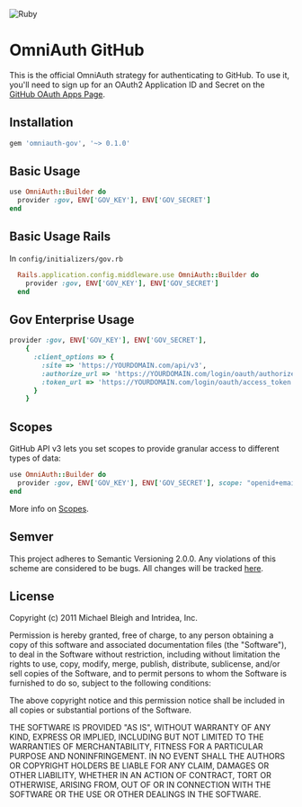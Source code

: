 ![Ruby](https://github.com/omniauth/omniauth-github/workflows/Ruby/badge.svg?branch=master)

# OmniAuth GitHub

This is the official OmniAuth strategy for authenticating to GitHub. To
use it, you'll need to sign up for an OAuth2 Application ID and Secret
on the [GitHub OAuth Apps Page](https://github.com/settings/developers).

## Installation

```ruby
gem 'omniauth-gov', '~> 0.1.0'
```

## Basic Usage

```ruby
use OmniAuth::Builder do
  provider :gov, ENV['GOV_KEY'], ENV['GOV_SECRET']
end
```


## Basic Usage Rails

In `config/initializers/gov.rb`

```ruby
  Rails.application.config.middleware.use OmniAuth::Builder do
    provider :gov, ENV['GOV_KEY'], ENV['GOV_SECRET']
  end
```


## Gov Enterprise Usage

```ruby
provider :gov, ENV['GOV_KEY'], ENV['GOV_SECRET'],
    {
      :client_options => {
        :site => 'https://YOURDOMAIN.com/api/v3',
        :authorize_url => 'https://YOURDOMAIN.com/login/oauth/authorize',
        :token_url => 'https://YOURDOMAIN.com/login/oauth/access_token',
      }
    }
```

## Scopes

GitHub API v3 lets you set scopes to provide granular access to different types of data: 

```ruby
use OmniAuth::Builder do
  provider :gov, ENV['GOV_KEY'], ENV['GOV_SECRET'], scope: "openid+email+profile+govbr_confiabilidades"
end
```

More info on [Scopes](https://docs.github.com/en/developers/apps/scopes-for-oauth-apps).


## Semver
This project adheres to Semantic Versioning 2.0.0. Any violations of this scheme are considered to be bugs. 
All changes will be tracked [here](https://github.com/omniauth/omniauth-github/releases).

## License

Copyright (c) 2011 Michael Bleigh and Intridea, Inc.

Permission is hereby granted, free of charge, to any person obtaining a copy of this software and associated documentation files (the "Software"), to deal in the Software without restriction, including without limitation the rights to use, copy, modify, merge, publish, distribute, sublicense, and/or sell copies of the Software, and to permit persons to whom the Software is furnished to do so, subject to the following conditions:

The above copyright notice and this permission notice shall be included in all copies or substantial portions of the Software.

THE SOFTWARE IS PROVIDED "AS IS", WITHOUT WARRANTY OF ANY KIND, EXPRESS OR IMPLIED, INCLUDING BUT NOT LIMITED TO THE WARRANTIES OF MERCHANTABILITY, FITNESS FOR A PARTICULAR PURPOSE AND NONINFRINGEMENT. IN NO EVENT SHALL THE AUTHORS OR COPYRIGHT HOLDERS BE LIABLE FOR ANY CLAIM, DAMAGES OR OTHER LIABILITY, WHETHER IN AN ACTION OF CONTRACT, TORT OR OTHERWISE, ARISING FROM, OUT OF OR IN CONNECTION WITH THE SOFTWARE OR THE USE OR OTHER DEALINGS IN THE SOFTWARE.
